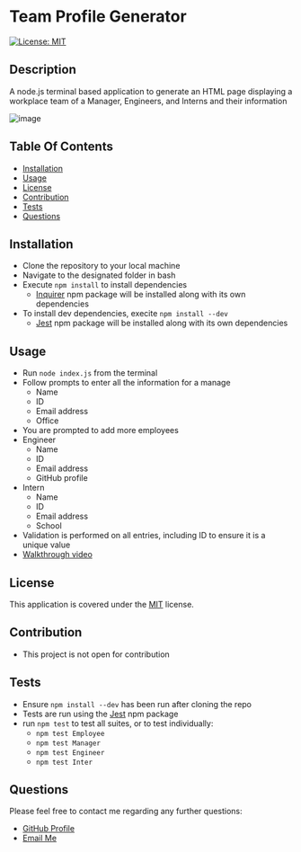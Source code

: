 # Team Profile Generator

[![License: MIT](https://img.shields.io/badge/License-MIT-yellow.svg)](https://opensource.org/licenses/MIT)

## Description

A node.js terminal based application to generate an HTML page displaying a workplace team of a Manager, Engineers, and Interns and their information

![image](https://user-images.githubusercontent.com/69044956/115999949-264dce00-a5bc-11eb-8dbe-365ab9968774.png)

## Table Of Contents

- [Installation](#installation)
- [Usage](#usage)
- [License](#license)
- [Contribution](#contribution)
- [Tests](#tests)
- [Questions](#questions)

## Installation

- Clone the repository to your local machine
- Navigate to the designated folder in bash
- Execute `npm install` to install dependencies
  - [Inquirer](https://www.npmjs.com/package/inquirer) npm package will be installed along with its own dependencies
- To install dev dependencies, execite `npm install --dev`
  - [Jest](https://jestjs.io/) npm package will be installed along with its own dependencies

## Usage

- Run `node index.js` from the terminal
- Follow prompts to enter all the information for a manage
  - Name
  - ID
  - Email address
  - Office
- You are prompted to add more employees
- Engineer
  - Name
  - ID
  - Email address
  - GitHub profile
- Intern
  - Name
  - ID
  - Email address
  - School
- Validation is performed on all entries, including ID to ensure it is a unique value
- [Walkthrough video](https://drive.google.com/file/d/1SE1n86cY_G5SgpDftSIhKaz6b_giao7O/view?usp=sharing)

## License

This application is covered under the [MIT](https://opensource.org/licenses/MIT) license.

## Contribution

- This project is not open for contribution

## Tests

- Ensure `npm install --dev` has been run after cloning the repo
- Tests are run using the [Jest](https://jestjs.io/) npm package
- run `npm test` to test all suites, or to test individually:
  - `npm test Employee`
  - `npm test Manager`
  - `npm test Engineer`
  - `npm test Inter`

## Questions

Please feel free to contact me regarding any further questions:

- [GitHub Profile](https://github.com/PrimalOrb)
- [Email Me](mailto://primalorb@gmail.com)

